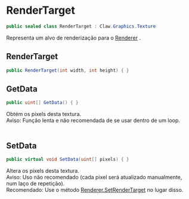 # RenderTarget
```csharp
public sealed class RenderTarget : Claw.Graphics.Texture
```
Representa um alvo de renderização para o [Renderer](/api/Claw/Graphics/Renderer.md#Renderer) .<br />
## RenderTarget
```csharp
public RenderTarget(int width, int height) { }
```
## GetData
```csharp
public uint[] GetData() { }
```
Obtém os pixels desta textura.<br />
Aviso: Função lenta e não recomendada de se usar dentro de um loop.<br />
<br />
## SetData
```csharp
public virtual void SetData(uint[] pixels) { }
```
Altera os pixels desta textura.<br />
Aviso: Uso não recomendado (cada pixel será atualizado manualmente, num laço de repetição).<br />
Recomendado: Use o método [Renderer.SetRenderTarget](/api/Claw/Graphics/Renderer.md#SetRenderTarget) no lugar disso.<br />
<br />
